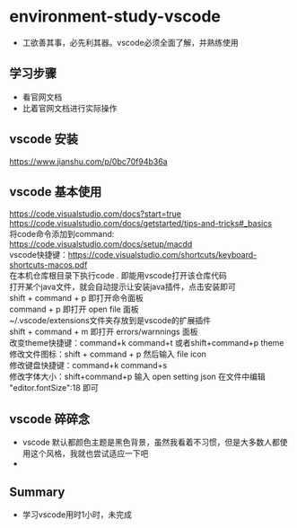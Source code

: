 # environment-study-vscode
* 工欲善其事，必先利其器。vscode必须全面了解，并熟练使用

## 学习步骤
* 看官网文档
* 比着官网文档进行实际操作

## vscode 安装
https://www.jianshu.com/p/0bc70f94b36a

## vscode 基本使用
https://code.visualstudio.com/docs?start=true<br/>
https://code.visualstudio.com/docs/getstarted/tips-and-tricks#_basics<br/>
将code命令添加到command: https://code.visualstudio.com/docs/setup/macdd<br/>
vscode快捷键：https://code.visualstudio.com/shortcuts/keyboard-shortcuts-macos.pdf<br/>
在本机仓库根目录下执行code . 即能用vscode打开该仓库代码<br/>
打开某个java文件，就会自动提示让安装java插件，点击安装即可<br/>
shift + command + p 即打开命令面板<br/>
command + p 即打开 open file 面板<br/>
~/.vscode/extensions文件夹存放到是vscode的扩展插件<br/>
shift + command + m 即打开 errors/warnnings 面板<br/>
改变theme快捷键：command+k command+t 或者shift+command+p theme<br/>
修改文件图标：shift + command + p 然后输入 file icon<br/>
修改键盘快捷键：command+k command+s<br/>
修改字体大小：shift+command+p 输入 open setting json 在文件中编辑 "editor.fontSize":18 即可<br/>

## vscode 碎碎念
* vscode 默认都颜色主题是黑色背景，虽然我看着不习惯，但是大多数人都使用这个风格，我就也尝试适应一下吧
* 

## Summary
* 学习vscode用时1小时，未完成
